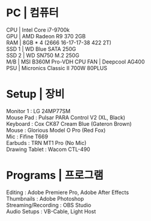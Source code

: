 # PC | 컴퓨터
  
CPU     | Intel Core i7-9700k  
GPU     | AMD Radeon R9 370 2GB  
RAM     | 8GB * 4 (2666 16-17-17-38 422 2T)  
SSD 1   | WD Blue SATA 250G  
SSD 2   | WD SN750 M.2 250G  
M/B     | MSI B360M Pro-VDH
CPU FAN | Deepcool AG400  
PSU     | Micronics Classic II 700W 80PLUS  
  
    
# Setup | 장비
  
Monitor 1 : LG 24MP77SM  
Mouse Pad : Pulsar PARA Control V2 (XL, Black)  
Keyboard : Cox CK87 Cream Blue (Gateron Brown)  
Mouse : Glorious Model O Pro (Red Fox)  
Mic : Fifine T669  
Earbuds : TRN MT1 Pro (No Mic)  
Drawing Tablet : Wacom CTL-490  

  
# Programs | 프로그램
  
Editing : Adobe Premiere Pro, Adobe After Effects  
Thumbnails : Adobe Photoshop  
Streaming/Recording : OBS Studio  
Audio Setups : VB-Cable, Light Host  

